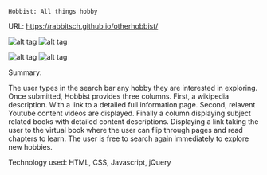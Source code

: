 
    Hobbist: All things hobby

URL:   https://rabbitsch.github.io/otherhobbist/


![alt tag](https://s3-us-west-1.amazonaws.com/schmitzbucket/Screenshots/Screen+Shot+2018-07-10+at+3.59.19+PM.png)
![alt tag](https://s3-us-west-1.amazonaws.com/schmitzbucket/Screenshots/Screen+Shot+2018-07-10+at+4.00.39+PM.png)

![alt tag](https://s3-us-west-1.amazonaws.com/schmitzbucket/Screenshots/Screen+Shot+2018-07-10+at+4.40.50+PM.png)
![alt tag](https://s3-us-west-1.amazonaws.com/schmitzbucket/Screenshots/Screen+Shot+2018-07-10+at+4.01.29+PM.png)



Summary:

The user types in the search bar any hobby they are interested in exploring. Once submitted, Hobbist provides three columns. First, a wikipedia description. With a link to a detailed full information page. Second, relavent Youtube content videos are displayed. Finally a column displaying subject related books with detailed content descriptions. Displaying a link taking the user to the virtual book where the user can flip through pages and read chapters to learn. The user is free to search again immediately to explore new hobbies.

Technology used:
HTML, CSS, Javascript, jQuery
